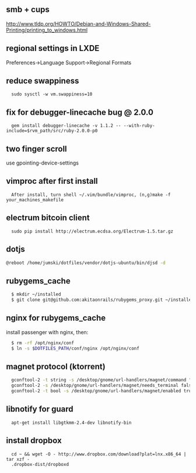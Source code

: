 
## smb + cups
http://www.tldp.org/HOWTO/Debian-and-Windows-Shared-Printing/printing_to_windows.html

## regional settings in LXDE
Preferences->Language Support->Regional Formats

## reduce swappiness
```
  sudo sysctl -w vm.swappiness=10
```

## fix for debugger-linecache bug @ 2.0.0
```
  gem install debugger-linecache -v 1.1.2 -- --with-ruby-include=$rvm_path/src/ruby-2.0.0-p0
```

## two finger scroll

use gpointing-device-settings

## vimproc after first install
```
  After install, turn shell ~/.vim/bundle/vimproc, (n,g)make -f your_machines_makefile
```

## electrum bitcoin client
```
  sudo pip install http://electrum.ecdsa.org/Electrum-1.5.tar.gz
```

## dotjs
```bash
@reboot /home/jumski/dotfiles/vendor/dotjs-ubuntu/bin/djsd -d
```


## rubygems_cache

```bash
  $ mkdir ~/installed
  $ git clone git@github.com:akitaonrails/rubygems_proxy.git ~/installed/
```

## nginx for rubygems_cache

  install passenger with nginx, then:

```bash
  $ rm -rf /opt/nginx/conf
  $ ln -s $DOTFILES_PATH/conf/nginx /opt/nginx/conf
```

## magnet protocol (ktorrent)

```bash
  gconftool-2 -t string -s /desktop/gnome/url-handlers/magnet/command "/usr/bin/ktorrent %s"
  gconftool-2 -s /desktop/gnome/url-handlers/magnet/needs_terminal false -t bool
  gconftool-2 -t bool -s /desktop/gnome/url-handlers/magnet/enabled true
```

## libnotify for guard

```
  apt-get install libgtkmm-2.4-dev libnotify-bin
```

## install dropbox

```
  cd ~ && wget -O - http://www.dropbox.com/download?plat=lnx.x86_64 | tar xzf -
  .dropbox-dist/dropboxd
```
